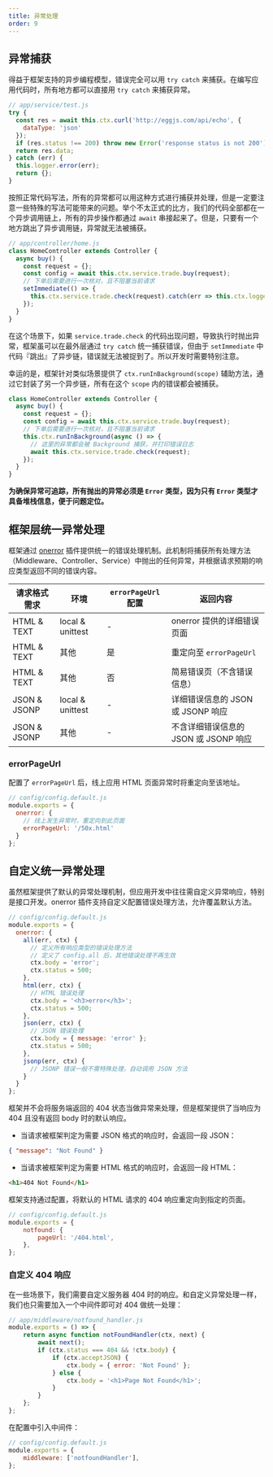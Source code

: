 ```yaml
---
title: 异常处理
order: 9
---
```


## 异常捕获

得益于框架支持的异步编程模型，错误完全可以用 `try catch` 来捕获。在编写应用代码时，所有地方都可以直接用 `try catch` 来捕获异常。

```js
// app/service/test.js
try {
  const res = await this.ctx.curl('http://eggjs.com/api/echo', {
    dataType: 'json'
  });
  if (res.status !== 200) throw new Error('response status is not 200');
  return res.data;
} catch (err) {
  this.logger.error(err);
  return {};
}
```

按照正常代码写法，所有的异常都可以用这种方式进行捕获并处理，但是一定要注意一些特殊的写法可能带来的问题。举个不太正式的比方，我们的代码全部都在一个异步调用链上，所有的异步操作都通过 `await` 串接起来了。但是，只要有一个地方跳出了异步调用链，异常就无法被捕获。

```js
// app/controller/home.js
class HomeController extends Controller {
  async buy() {
    const request = {};
    const config = await this.ctx.service.trade.buy(request);
    // 下单后需要进行一次核对，且不阻塞当前请求
    setImmediate(() => {
      this.ctx.service.trade.check(request).catch(err => this.ctx.logger.error(err));
    });
  }
}
```

在这个场景下，如果 `service.trade.check` 的代码出现问题，导致执行时抛出异常，框架虽可以在最外层通过 `try catch` 统一捕获错误，但由于 `setImmediate` 中代码『跳出』了异步链，错误就无法被捉到了。所以开发时需要特别注意。

幸运的是，框架针对类似场景提供了 `ctx.runInBackground(scope)` 辅助方法，通过它封装了另一个异步链，所有在这个 `scope` 内的错误都会被捕获。

```js
class HomeController extends Controller {
  async buy() {
    const request = {};
    const config = await this.ctx.service.trade.buy(request);
    // 下单后需要进行一次核对，且不阻塞当前请求
    this.ctx.runInBackground(async () => {
      // 这里的异常都会被 Background 捕获，并打印错误日志
      await this.ctx.service.trade.check(request);
    });
  }
}
```

**为确保异常可追踪，所有抛出的异常必须是 `Error` 类型，因为只有 `Error` 类型才具备堆栈信息，便于问题定位。**

## 框架层统一异常处理

框架通过 [onerror](https://github.com/eggjs/egg-onerror) 插件提供统一的错误处理机制。此机制将捕获所有处理方法（Middleware、Controller、Service）中抛出的任何异常，并根据请求预期的响应类型返回不同的错误内容。

| 请求格式需求 | 环境 | `errorPageUrl` 配置 | 返回内容 |
| ------------ | ---- | ------------------- | -------- |
| HTML & TEXT  | local & unittest | - | onerror 提供的详细错误页面 |
| HTML & TEXT  | 其他 | 是 | 重定向至 `errorPageUrl` |
| HTML & TEXT  | 其他 | 否 | 简易错误页（不含错误信息） |
| JSON & JSONP | local & unittest | - | 详细错误信息的 JSON 或 JSONP 响应 |
| JSON & JSONP | 其他 | - | 不含详细错误信息的 JSON 或 JSONP 响应 |

### errorPageUrl

配置了 `errorPageUrl` 后，线上应用 HTML 页面异常时将重定向至该地址。

```js
// config/config.default.js
module.exports = {
  onerror: {
    // 线上发生异常时，重定向到此页面
    errorPageUrl: '/50x.html'
  }
};
```

## 自定义统一异常处理

虽然框架提供了默认的异常处理机制，但应用开发中往往需自定义异常响应，特别是接口开发。onerror 插件支持自定义配置错误处理方法，允许覆盖默认方法。

```js
// config/config.default.js
module.exports = {
  onerror: {
    all(err, ctx) {
      // 定义所有响应类型的错误处理方法
      // 定义了 config.all 后，其他错误处理不再生效
      ctx.body = 'error';
      ctx.status = 500;
    },
    html(err, ctx) {
      // HTML 错误处理
      ctx.body = '<h3>error</h3>';
      ctx.status = 500;
    },
    json(err, ctx) {
      // JSON 错误处理
      ctx.body = { message: 'error' };
      ctx.status = 500;
    },
    jsonp(err, ctx) {
      // JSONP 错误一般不需特殊处理，自动调用 JSON 方法
    }
  }
};
```
框架并不会将服务端返回的 404 状态当做异常来处理，但是框架提供了当响应为 404 且没有返回 body 时的默认响应。

- 当请求被框架判定为需要 JSON 格式的响应时，会返回一段 JSON：

```json
{ "message": "Not Found" }
```

- 当请求被框架判定为需要 HTML 格式的响应时，会返回一段 HTML：

```html
<h1>404 Not Found</h1>
```

框架支持通过配置，将默认的 HTML 请求的 404 响应重定向到指定的页面。

```js
// config/config.default.js
module.exports = {
    notfound: {
        pageUrl: '/404.html',
    },
};
```

### 自定义 404 响应

在一些场景下，我们需要自定义服务器 404 时的响应。和自定义异常处理一样，我们也只需要加入一个中间件即可对 404 做统一处理：

```js
// app/middleware/notfound_handler.js
module.exports = () => {
    return async function notFoundHandler(ctx, next) {
        await next();
        if (ctx.status === 404 && !ctx.body) {
            if (ctx.acceptJSON) {
                ctx.body = { error: 'Not Found' };
            } else {
                ctx.body = '<h1>Page Not Found</h1>';
            }
        }
    };
};
```

在配置中引入中间件：

```js
// config/config.default.js
module.exports = {
    middleware: ['notfoundHandler'],
};
```
